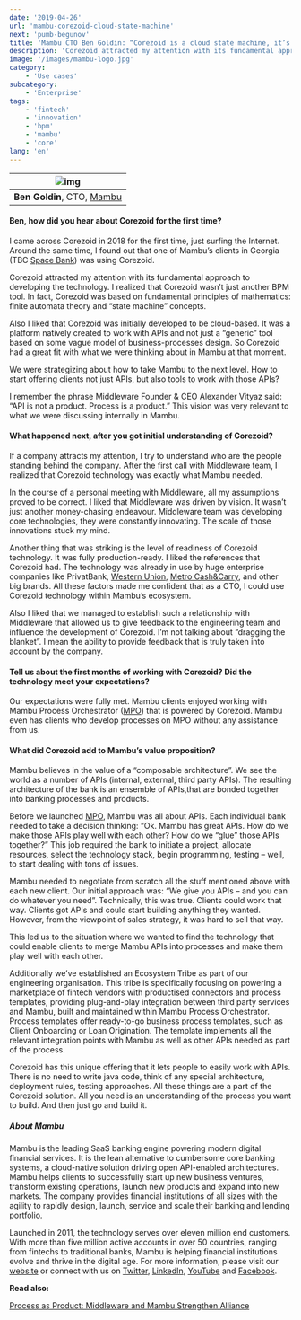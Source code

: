 ```yaml
---
date: '2019-04-26'
url: 'mambu-corezoid-cloud-state-machine'
next: 'pumb-begunov'
title: 'Mambu CTO Ben Goldin: “Corezoid is a cloud state machine, it’s not just another BPM”.'
description: 'Corezoid attracted my attention with its fundamental approach to developing the technology. I realized that Corezoid wasn’t just another BPM tool.'
image: '/images/mambu-logo.jpg'
category:
    - 'Use cases'
subcategory:
	- 'Enterprise'
tags:
    - 'fintech'
    - 'innovation'
    - 'bpm'
    - 'mambu'
    - 'core'
lang: 'en'
---
```


| ![img](../images/ben-goldin-mambu.jpg) |
| :---: |
| **Ben Goldin**, CTO, [Mambu](https://www.mambu.com/) |  

#### Ben, how did you hear about Corezoid for the first time?
I came across Corezoid in 2018 for the first time, just surfing the Internet. Around the same time, I found out that one of Mambu’s clients in Georgia (TBC [Space Bank](https://new.corezoid.com/ru/blog/space-bank-built-on-corezoid/)) was using Corezoid. 

Corezoid attracted my attention with its fundamental approach to developing the technology. I realized that Corezoid wasn’t just another BPM tool. In fact, Corezoid was based on fundamental principles of mathematics: finite automata theory and “state machine” concepts.

Also I liked that Corezoid was initially developed to be cloud-based. It was a platform natively created to work with APIs and not just a “generic” tool based on some vague model of business-processes design. So Corezoid had a great fit with what we were thinking about in Mambu at that moment. 

We were strategizing about how to take Mambu to the next level. How to start offering clients not just APIs, but also tools to work with those APIs? 

I remember the phrase Middleware Founder & CEO Alexander Vityaz said: “API is not a product. Process is a product.” This vision was very relevant to what we were discussing internally in Mambu. 

#### What happened next, after you got initial understanding of Corezoid?
If a company attracts my attention, I try to understand who are the people standing behind the company. After the first call with Middleware team, I realized that Corezoid technology was exactly what Mambu needed. 

In the course of a personal meeting with Middleware, all my assumptions proved to be correct. I liked that Middleware was driven by vision. It wasn’t just another money-chasing endeavour. Middleware team was developing core technologies, they were constantly innovating. The scale of those innovations stuck my mind.  

Another thing that was striking is the level of readiness of Corezoid technology. It was fully production-ready. I liked the references that Corezoid had. The technology was already in use by huge enterprise companies like PrivatBank, [Western Union](https://corezoid.com/blog/western-union-and-privatbank-launched-money-transfers-in-ukraine/), [Metro Cash&Carry](https://corezoid.com/blog/metro-cash-carry-ukraine-starts-issuing-digital-customer-cards-instantly-in-viber/), and other big brands. All these factors made me confident that as a CTO, I could use Corezoid technology within Mambu’s ecosystem. 

Also I liked that we managed to establish such a relationship with Middleware that allowed us to give feedback to the engineering team and influence the development of Corezoid. I’m not talking about “dragging the blanket”. I mean the ability to provide feedback that is truly taken into account by the company. 

#### Tell us about the first months of working with Corezoid? Did the technology meet your expectations? 
Our expectations were fully met. Mambu clients enjoyed working with Mambu Process Orchestrator ([MPO](https://www.mambu.com/mpo)) that is powered by Corezoid. Mambu even has clients who develop processes on MPO without any assistance from us. 

#### What did Corezoid add to Mambu’s value proposition? 
Mambu believes in the value of a “composable architecture”. We see the world as a number of APIs (internal, external, third party APIs). The resulting architecture of the bank is an ensemble of APIs,that are bonded together into banking processes and products. 

Before we launched [MPO](https://www.mambu.com/mpo), Mambu was all about APIs. Each individual bank needed to take a decision thinking: “Ok. Mambu has great APIs. How do we make those APIs play well with each other? How do we “glue” those APIs together?” This job required the bank to initiate a project, allocate resources, select the technology stack, begin programming, testing – well, to start dealing with tons of issues. 

Mambu needed to negotiate from scratch all the stuff mentioned above with each new client. Our initial approach was: “We give you APIs – and you can do whatever you need”. Technically, this was true. Clients could work that way. Clients got APIs and could start building anything they wanted. However, from the viewpoint of sales strategy, it was hard to sell that way.

This led us to the situation where we wanted to find the technology that could enable clients to merge Mambu APIs into processes and make them play well with each other. 

Additionally we’ve established an Ecosystem Tribe as part of our engineering organisation. This tribe is specifically focusing on powering a marketplace of fintech vendors with productised connectors and process templates, providing plug-and-play integration between third party services and Mambu, built and maintained within Mambu Process Orchestrator. Process templates offer ready-to-go business process templates, such as Client Onboarding or Loan Origination. The template implements all the relevant integration points with Mambu as well as other APIs needed as part of the process.  

Corezoid has this unique offering that it lets people to easily work with APIs. There is no need to write java code, think of any special architecture, deployment rules, testing approaches. All these things are a part of the Corezoid solution. All you need is an understanding of the process you want to build. And then just go and build it.       

##### About Mambu
Mambu is the leading SaaS banking engine powering modern digital financial services. It is the lean alternative to cumbersome core banking systems, a cloud-native solution driving open API-enabled architectures. Mambu helps clients to successfully start up new business ventures, transform existing operations, launch new products and expand into new markets. The company provides financial institutions of all sizes with the agility to rapidly design, launch, service and scale their banking and lending portfolio. 

Launched in 2011, the technology serves over eleven million end customers. With more than five million active accounts in over 50 countries, ranging from fintechs to traditional banks, Mambu is helping financial institutions evolve and thrive in the digital age. For more information, please visit our [website](www.mambu.com/) or connect with us on [Twitter](https://twitter.com/Mambu_com?ref_src=twsrc%5Egoogle%7Ctwcamp%5Eserp%7Ctwgr%5Eauthor), [LinkedIn](https://www.linkedin.com/company/mambu/), [YouTube](https://www.youtube.com/channel/UC0vXbn7DBeCVXTD1GmYZd2A) and [Facebook](https://www.facebook.com/mambucloud/).


**Read also:**

[Process as Product: Middleware and Mambu Strengthen Alliance](https://finovate.com/process-as-product-middleware-and-mambu-strengthen-alliance/) 


